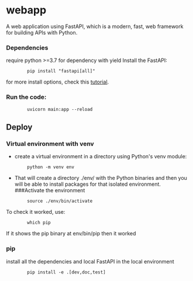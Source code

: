 # webapp 


A web application using FastAPI, which is a modern, fast, web framework for building APIs with Python.

###  Dependencies
require python >=3.7 for dependency with yield
Install the FastAPI:
```
        pip install "fastapi[all]"
```
for more install options, check this <a href="https://fastapi.tiangolo.com/tutorial/" class="internal-link" target="_blank">tutorial</a>.

### Run the code:
```
        uvicorn main:app --reload
```

## Deploy
### Virtual environment with venv
* create a virtual environment in a directory using Python's venv module:
```
        python -m venv env
```
* That will create a directory ./env/ with the Python binaries and then you will be able to install packages for that isolated environment.
###Activate the environment
```
        source ./env/bin/activate
```
To check it worked, use:
```
        which pip
```
If it shows the pip binary at env/bin/pip then it worked

### pip
install all the dependencies and local FastAPI in the local environment
```
        pip install -e .[dev,doc,test]
```
